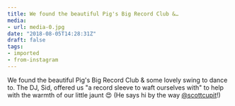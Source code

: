 ```yaml
---
title: We found the beautiful Pig's Big Record Club &…
media:
- url: media-0.jpg
date: "2018-08-05T14:28:31Z"
draft: false
tags:
- imported
- from-instagram
---
```

We found the beautiful Pig's Big Record Club & some lovely swing to dance to. The DJ, Sid, offered us "a record sleeve to waft ourselves with" to help with the warmth of our little jaunt 😍 \(He says hi by the way [@scottcupit](https://instagram.com/scottcupit)\!\)
